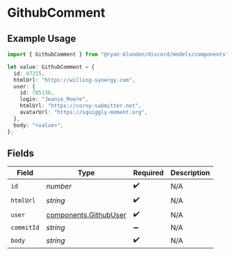 # GithubComment

## Example Usage

```typescript
import { GithubComment } from "@ryan-blunden/discord/models/components";

let value: GithubComment = {
  id: 47255,
  htmlUrl: "https://willing-synergy.com",
  user: {
    id: 785136,
    login: "Jeanie_Moore",
    htmlUrl: "https://corny-submitter.net",
    avatarUrl: "https://squiggly-moment.org",
  },
  body: "<value>",
};
```

## Fields

| Field                                                          | Type                                                           | Required                                                       | Description                                                    |
| -------------------------------------------------------------- | -------------------------------------------------------------- | -------------------------------------------------------------- | -------------------------------------------------------------- |
| `id`                                                           | *number*                                                       | :heavy_check_mark:                                             | N/A                                                            |
| `htmlUrl`                                                      | *string*                                                       | :heavy_check_mark:                                             | N/A                                                            |
| `user`                                                         | [components.GithubUser](../../models/components/githubuser.md) | :heavy_check_mark:                                             | N/A                                                            |
| `commitId`                                                     | *string*                                                       | :heavy_minus_sign:                                             | N/A                                                            |
| `body`                                                         | *string*                                                       | :heavy_check_mark:                                             | N/A                                                            |